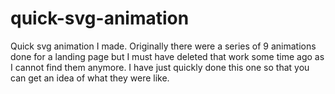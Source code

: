 # quick-svg-animation
Quick svg animation I made. Originally there were a series of 9 animations done for a landing page but I must have deleted that work some time ago as I cannot find them anymore. I have just quickly done this one so that you can get an idea of what they were like.
